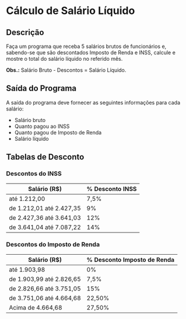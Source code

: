 # Cálculo de Salário Líquido

## Descrição

Faça um programa que receba 5 salários brutos de funcionários e, sabendo-se que são descontados Imposto de Renda e INSS, calcule e mostre o total do salário líquido no referido mês.

**Obs.:** Salário Bruto - Descontos = Salário Líquido.

## Saída do Programa

A saída do programa deve fornecer as seguintes informações para cada salário:

- Salário bruto
- Quanto pagou ao INSS
- Quanto pagou de Imposto de Renda
- Salário líquido

## Tabelas de Desconto

### Descontos do INSS

| Salário (R$) | % Desconto INSS |
| --- | --- |
| até 1.212,00 | 7,5% |
| de 1.212,01 até 2.427,35 | 9% |
| de 2.427,36 até 3.641,03 | 12% |
| de 3.641,04 até 7.087,22 | 14% |

### Descontos do Imposto de Renda

| Salário (R$) | % Desconto Imposto de Renda |
| --- | --- |
| até 1.903,98 | 0% |
| de 1.903,99 até 2.826,65 | 7,5% |
| de 2.826,66 até 3.751,05 | 15% |
| de 3.751,06 até 4.664,68 | 22,50% |
| Acima de 4.664,68 | 27,50% |
